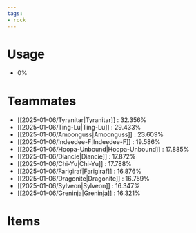 ```yaml
---
tags:
- rock
---
```

# Usage
- 0%
# Teammates
- [[2025-01-06/Tyranitar|Tyranitar]] : 32.356%
- [[2025-01-06/Ting-Lu|Ting-Lu]] : 29.433%
- [[2025-01-06/Amoonguss|Amoonguss]] : 23.609%
- [[2025-01-06/Indeedee-F|Indeedee-F]] : 19.586%
- [[2025-01-06/Hoopa-Unbound|Hoopa-Unbound]] : 17.885%
- [[2025-01-06/Diancie|Diancie]] : 17.872%
- [[2025-01-06/Chi-Yu|Chi-Yu]] : 17.788%
- [[2025-01-06/Farigiraf|Farigiraf]] : 16.876%
- [[2025-01-06/Dragonite|Dragonite]] : 16.759%
- [[2025-01-06/Sylveon|Sylveon]] : 16.347%
- [[2025-01-06/Greninja|Greninja]] : 16.321%
# Items